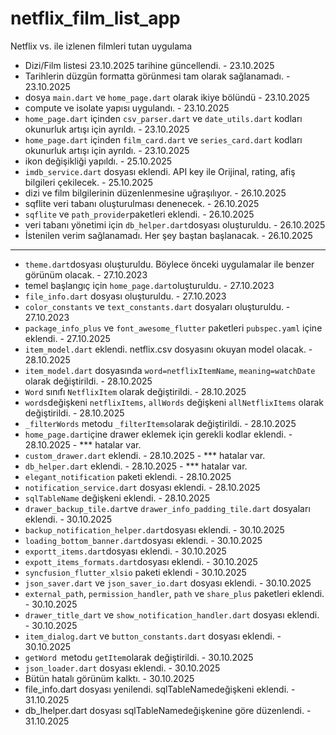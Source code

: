 # netflix_film_list_app

Netflix vs. ile izlenen filmleri tutan uygulama

- Dizi/Film listesi 23.10.2025 tarihine güncellendi. - 23.10.2025
- Tarihlerin düzgün formatta görünmesi tam olarak sağlanamadı. - 23.10.2025
- dosya `main.dart` ve `home_page.dart` olarak ikiye bölündü - 23.10.2025
- compute ve isolate yapısı uygulandı. - 23.10.2025
- `home_page.dart` içinden `csv_parser.dart` ve `date_utils.dart` kodları okunurluk artışı için ayrıldı. - 23.10.2025
- `home_page.dart` içinden `film_card.dart` ve `series_card.dart` kodları okunurluk artışı için ayrıldı. - 23.10.2025
- ikon değişikliği yapıldı. - 25.10.2025
- `imdb_service.dart` dosyası eklendi. API key ile Orijinal, rating, afiş bilgileri çekilecek.  - 25.10.2025
- dizi ve film bilgilerinin  düzenlenmesine uğraşılıyor. - 26.10.2025
- sqflite veri tabanı oluşturulması denenecek. - 26.10.2025
- `sqflite` ve `path_provider`paketleri eklendi. - 26.10.2025
- veri tabanı  yönetimi için `db_helper.dart`dosyası oluşturuldu. - 26.10.2025
- İstenilen verim sağlanamadı. Her şey baştan başlanacak. - 26.10.2025
- -----------------------------------------------------------------------------------
- `theme.dart`dosyası oluşturuldu. Böylece önceki uygulamalar ile benzer görünüm olacak. - 27.10.2023
- temel başlangıç için `home_page.dart`oluşturuldu. - 27.10.2023
- `file_info.dart` dosyası oluşturuldu. - 27.10.2023
- `color_constants` ve `text_constants.dart` dosyaları oluşturuldu. - 27.10.2023 
- `package_info_plus` ve `font_awesome_flutter` paketleri `pubspec.yaml` içine eklendi. - 27.10.2025
- `item_model.dart` eklendi. netflix.csv dosyasını okuyan model olacak. - 28.10.2025
- `item_model.dart` dosyasında `word=netflixItemName`, `meaning=watchDate` olarak değiştirildi. - 28.10.2025
- `Word` sınıfı `NetflixItem` olarak değiştirildi. - 28.10.2025
- `words`değişkeni `netflixItems`, `allWords` değişkeni `allNetflixItems` olarak değiştirildi. - 28.10.2025 
- `_filterWords` metodu `_filterItems`olarak değiştirildi. - 28.10.2025
- `home_page.dart`içine drawer eklemek için gerekli kodlar eklendi. - 28.10.2025 - *** hatalar var.
- `custom_drawer.dart` eklendi. - 28.10.2025 - *** hatalar var.
- `db_helper.dart` eklendi. - 28.10.2025 - *** hatalar var.
- `elegant_notification` paketi eklendi. - 28.10.2025
- `notification_service.dart` dosyası eklendi. - 28.10.2025
- `sqlTableName` değişkeni eklendi. - 28.10.2025
- `drawer_backup_tile.dart`ve `drawer_info_padding_tile.dart` dosyaları eklendi. - 30.10.2025
- `backup_notification_helper.dart`dosyası eklendi. - 30.10.2025
- `loading_bottom_banner.dart`dosyası eklendi. - 30.10.2025
- `exportt_items.dart`dosyası eklendi. - 30.10.2025
- `expott_items_formats.dart`dosyası eklendi. - 30.10.2025
- `syncfusion_flutter_xlsio` paketi eklendi - 30.10.2025
- `json_saver.dart` ve `json_saver_io.dart` dosyası eklendi. - 30.10.2025
- `external_path`, `permission_handler`, `path` ve `share_plus` paketleri eklendi. - 30.10.2025
- `drawer_title_dart` ve `show_notification_handler.dart` dosyası eklendi. - 30.10.2025
- `item_dialog.dart` ve `button_constants.dart` dosyası eklendi. - 30.10.2025
- `getWord `metodu `getItem`olarak değiştirildi. - 30.10.2025
- `json_loader.dart` dosyası eklendi. - 30.10.2025
- Bütün hatalı görünüm kalktı. - 30.10.2025
- file_info.dart dosyası yenilendi. sqlTableNamedeğişkeni eklendi. - 31.10.2025
- db_lhelper.dart dosyası sqlTableNamedeğişkenine göre düzenlendi. - 31.10.2025